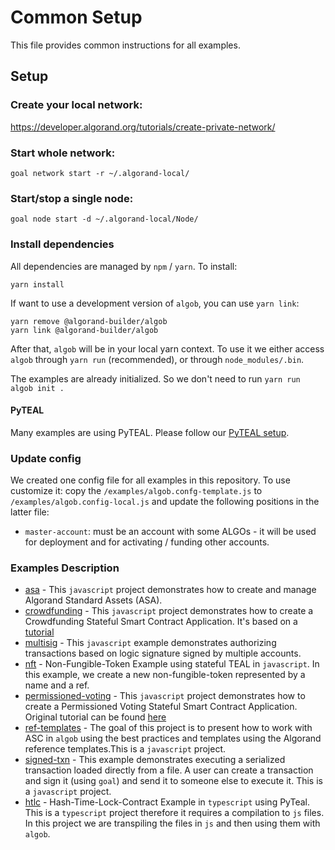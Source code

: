 # Common Setup

This file provides common instructions for all examples.

## Setup

### Create your local network:
https://developer.algorand.org/tutorials/create-private-network/

### Start whole network:
```
goal network start -r ~/.algorand-local/
```

### Start/stop a single node:
```
goal node start -d ~/.algorand-local/Node/
```

### Install dependencies

All dependencies are managed by `npm` / `yarn`. To install:

    yarn install

If want to use a development version of `algob`, you can use `yarn link`:

    yarn remove @algorand-builder/algob
    yarn link @algorand-builder/algob


After that, `algob` will be in your local yarn context. To use it we either access `algob` through `yarn run` (recommended), or through `node_modules/.bin`.

The examples are already initialized. So we don't need to run `yarn run algob init .`

#### PyTEAL

Many examples are using PyTEAL. Please follow our [PyTEAL setup](../README.md#pyteal).

### Update config

We created one config file for all examples in this repository. To use customize it:
copy the `/examples/algob.confg-template.js` to `/examples/algob.config-local.js` and update
the following positions in the latter file:

+ `master-account`: must be an account with some ALGOs - it will be used for deployment and for activating / funding other accounts.

### Examples Description

- [asa](./asa) - This `javascript` project demonstrates how to create and manage Algorand Standard Assets (ASA).
- [crowdfunding](./crowdfunding) - This `javascript` project demonstrates how to create a Crowdfunding Stateful Smart Contract Application. It's based on a [tutorial](https://developer.algorand.org/solutions/example-crowdfunding-stateful-smart-contract-application/)
- [multisig](./multisig) - This `javascript` example demonstrates authorizing transactions based on logic signature signed by multiple accounts.
- [nft](./nft) - Non-Fungible-Token Example using stateful TEAL in `javascript`. In this example, we create a new non-fungible-token represented by a name and a ref.
- [permissioned-voting](./permissioned-voting) -  This `javascript` project demonstrates how to create a Permissioned Voting Stateful Smart Contract Application.
Original tutorial can be found [here](https://developer.algorand.org/solutions/example-permissioned-voting-stateful-smart-contract-application/)
- [ref-templates](./ref-templates) - The goal of this project is to present how to work with ASC in `algob` using the best practices and templates using the Algorand reference templates.This is a `javascript` project.
- [signed-txn](./signed-txn) - This example demonstrates executing a serialized transaction loaded directly from a file. A user can create a transaction and sign it (using `goal`) and send it to someone else to execute it. This is a `javascript` project.
- [htlc](./htlc-pyteal-ts) - Hash-Time-Lock-Contract Example in `typescript` using PyTeal.
This is a `typescript` project therefore it requires a compilation to `js` files.
In this project we are transpiling the files in `js` and then using them with `algob`.
